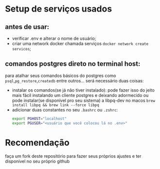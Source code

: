 # Setup de serviços usados

## antes de usar:

- verificar .env e alterar o nome de usuário;
- criar uma network docker chamada serviços `docker network create servicos`;

## comandos postgres direto no terminal host:

para atalhar seus comandos básicos do postgres como `psql`,`pg_restore`,`createdb` entre outros...
será necessário duas coisas:

- instalar os comandos(se já não tiver instalado):
  pode fazer isso do jeito mais fácil instalando um cliente postgres e deixando adormecido
  ou pode instalar(se disponível pro seu sistema) a libpq-dev
  no macos `brew install libpq && brew link --force libpq`
- adicionar duas constantes no seu `.bashrc` ou `.zshrc`:
  ```bash
  export PGHOST="localhost"
  export PGUSER="<usuário que você colocou lá no .env>"
  ```

# Recomendação

faça um fork deste repositório para fazer seus próprios ajustes e ter disponível no seu próprio github
